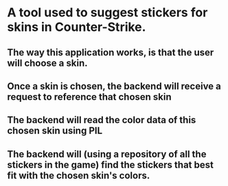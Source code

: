 # A tool used to suggest stickers for skins in Counter-Strike.

## The way this application works, is that the user will choose a skin.
## Once a skin is chosen, the backend will receive a request to reference that chosen skin
## The backend will read the color data of this chosen skin using PIL
## The backend will (using a repository of all the stickers in the game) find the stickers that best fit with the chosen skin's colors.
